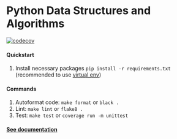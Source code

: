 # Python Data Structures and Algorithms
[![codecov](https://codecov.io/gh/lozhkinandrei/python-data-structures-algorithms/branch/master/graph/badge.svg?token=AHG18RKBUE)](https://codecov.io/gh/lozhkinandrei/python-data-structures-algorithms)


#### Quickstart
1. Install necessary packages `pip install -r requirements.txt` (recommended to use [virtual env](https://docs.python.org/3/library/venv.html))

#### Commands

1. Autoformat code: `make format` or `black .`
2. Lint: `make lint` or `flake8 .`
3. Test: `make test` or `coverage run -m unittest`

#### [See documentation](https://lozhkinandrei.github.io/python-data-structures-algorithms)
